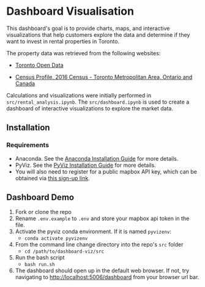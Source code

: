 # Dashboard Visualisation

This dashboard's goal is to provide charts, maps, and interactive visualizations that help customers explore the data and determine if they want to invest in rental properties in Toronto.

The property data was retrieved from the following websites:

* [Toronto Open Data](https://open.toronto.ca/)

* [Census Profile, 2016 Census - Toronto Metropolitan Area, Ontario and Canada](https://www12.statcan.gc.ca/census-recensement/2016/dp-pd/prof/details/page.cfm?Lang=E&Geo1=CMACA&Code1=535&Geo2=PR&Code2=01&SearchText=toronto&SearchType=Begins&SearchPR=01&B1=All&TABID=1&type=0)


Calculations and visualizations were initially performed in `src/rental_analysis.ipynb`. The `src/dashboard.ipynb` is used to create a dashboard of interactive visualizations to explore the market data.

## Installation

### Requirements
- Anaconda. See the [Anaconda Installation Guide](docs/AnacondaInstallGuide.md) for more details.
- PyViz. See the [PyViz Installation Guide](docs/PyVizInstallationGuide.md) for more details.
- You will also need to register for a public mapbox API key, which can be obtained via [this sign-up link](https://account.mapbox.com/auth/signup/).

## Dashboard Demo
1. Fork or clone the repo
2. Rename `.env.example` to `.env` and store your mapbox api token in the file.
3. Activate the pyviz conda environment. If it is named `pyvizenv`:
   - `conda activate pyvizenv`
4. From the command line change directory into the repo's `src` folder
   - `cd /path/to/dashboard-viz/src`
5. Run the bash script
   - `bash run.sh`
6. The dashboard should open up in the default web browser. If not, try navigating to [http://localhost:5006/dashboard](http://localhost:5006/dashboard) from your browser url bar.
